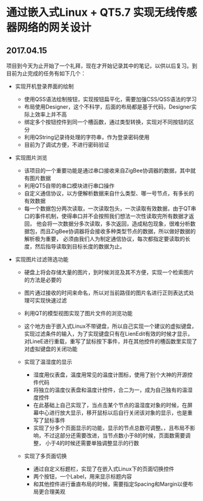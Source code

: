 # 通过嵌入式Linux + QT5.7 实现无线传感器网络的网关设计

## 2017.04.15
项目到今天为止开始了一个礼拜，现在才开始记录其中的笔记，以供以后复习。到目前为止完成的任务有如下几个：

* 实现开机登录界面的绘制
  * 使用QSS语法绘制按钮，实现按钮扁平化，需要加强CSS/QSS语法的学习
  * 布局使用Designer，这个不科学，后面的布局都是基于代码，Designer实际上效率上并不高
  * 绑定多个按钮控件到同一个槽函数，通过类型转换，实现对不同按钮的区分
  * 利用QString记录待处理的字符串，作为登录密码使用
  * 目前为了调试方便，不进行密码验证
  
  
* 实现图片浏览 
  * 该项目的一个重要功能是通过串口接收来自ZigBee协调器的数据，其中就有图片数据
  * 利用QT5自带的串口模块进行串口操作
  * 自定义通信协议，以方便解析数据来自什么类型、哪一号节点，有多长的有效数据
  * 每一个数据包分两次读取，一次读取包头，一次读取有效数据，由于QT串口的事件机制，使得串口并不会按照我们想法一次性读取完所有数据才返回，
  他会将一次数据分多次读取，多次返回，造成粘包现象，很难分析数据包，而且ZigBee协调器将会接收多种类型节点的数据，所以做好数据的解析极为重要，
  必须由我们人为制定通信协议，每次都指定要读取的长度，然后指导读取到目标长度的数据为止。
  
  
* 实现图片过滤筛选功能
   * 硬盘上将会存储大量的图片，到时候浏览及其不方便，实现一个检索图片的方法是必要的
   * 图片通过接收的时间来命名，所以对当前路径的图片名进行正则表达式处理可实现快速过滤
   * 利用QT的模型视图实现了图片文件的浏览功能
   * 这个地方由于嵌入式Linux不带键盘，所以自己实现一个建议的虚拟键盘，实现过滤条件的输入，为了实现键盘只有在LienEdit有效的时候才显示，
  对LineE进行重载，重写了鼠标按下事件，并在其他控件的槽函数里实现了对虚拟键盘的关闭功能
  
  * 实现了温湿度的显示
    * 湿度用仪表盘，温度用常见的温度计图标，使用了别个大神的开源控件代码
    * 将独立的温度仪表盘和温度计控件，合二为一，成为自己独有的温湿度控件
    * 在此基础上自己实现了，当点击某个节点的温湿度对象的时候，在屏幕中心进行放大显示，移开鼠标以后自行关闭该对象的显示，也是重写了鼠标事件
    * 实现了分多个页面显示的功能，显示的节点总数可调整。，且布局不影响，不过这部分还需要改进，当节点数小于8的时候，页面数需要调整，
      小于4的时候还需要单独调整显示的行数
      
   * 实现了多页面切换
     * 通过自定义标题栏，实现了在嵌入式Linux下的页面切换控件
     * 两个按钮，一个Label，用来显示标题内容
     * 和其他控件进行垂直布局的时候，需要指定Spacing和Margin以便布局更合理美观
    
    
  
